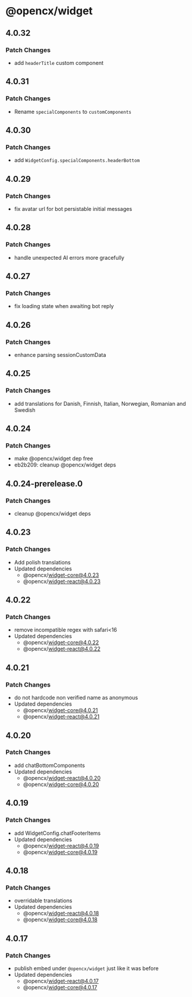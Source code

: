 # @opencx/widget

## 4.0.32

### Patch Changes

- add `headerTitle` custom component

## 4.0.31

### Patch Changes

- Rename `specialComponents` to `customComponents`

## 4.0.30

### Patch Changes

- add `WidgetConfig.specialComponents.headerBottom`

## 4.0.29

### Patch Changes

- fix avatar url for bot persistable initial messages

## 4.0.28

### Patch Changes

- handle unexpected AI errors more gracefully

## 4.0.27

### Patch Changes

- fix loading state when awaiting bot reply

## 4.0.26

### Patch Changes

- enhance parsing sessionCustomData

## 4.0.25

### Patch Changes

- add translations for Danish, Finnish, Italian, Norwegian, Romanian and Swedish

## 4.0.24

### Patch Changes

- make @opencx/widget dep free
- eb2b209: cleanup @opencx/widget deps

## 4.0.24-prerelease.0

### Patch Changes

- cleanup @opencx/widget deps

## 4.0.23

### Patch Changes

- Add polish translations
- Updated dependencies
  - @opencx/widget-core@4.0.23
  - @opencx/widget-react@4.0.23

## 4.0.22

### Patch Changes

- remove incompatible regex with safari<16
- Updated dependencies
  - @opencx/widget-core@4.0.22
  - @opencx/widget-react@4.0.22

## 4.0.21

### Patch Changes

- do not hardcode non verified name as anonymous
- Updated dependencies
  - @opencx/widget-core@4.0.21
  - @opencx/widget-react@4.0.21

## 4.0.20

### Patch Changes

- add chatBottomComponents
- Updated dependencies
  - @opencx/widget-react@4.0.20
  - @opencx/widget-core@4.0.20

## 4.0.19

### Patch Changes

- add WidgetConfig.chatFooterItems
- Updated dependencies
  - @opencx/widget-react@4.0.19
  - @opencx/widget-core@4.0.19

## 4.0.18

### Patch Changes

- overridable translations
- Updated dependencies
  - @opencx/widget-react@4.0.18
  - @opencx/widget-core@4.0.18

## 4.0.17

### Patch Changes

- publish embed under `@opencx/widget` just like it was before
- Updated dependencies
  - @opencx/widget-react@4.0.17
  - @opencx/widget-core@4.0.17
